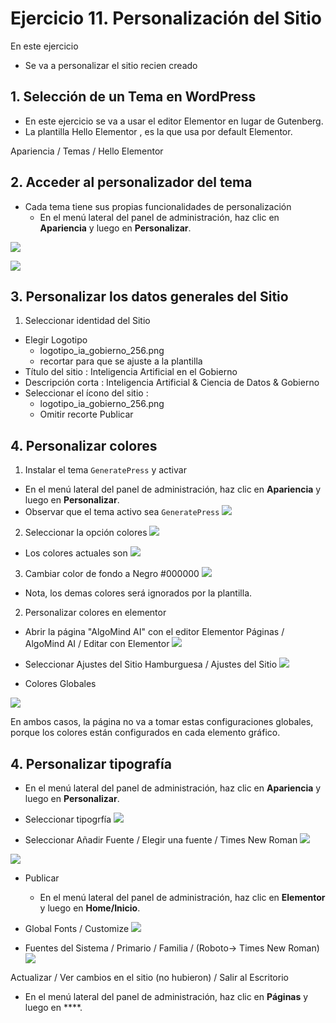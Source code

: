 # Ejercicio 11. Personalización del Sitio

En este ejercicio 
- Se va a personalizar el sitio recien creado

## 1. Selección de un Tema en WordPress
- En este ejercicio se va a usar el editor Elementor en lugar de Gutenberg. 
- La plantilla Hello Elementor , es la que usa por default Elementor.

Apariencia / Temas / Hello Elementor 
## 2.  Acceder al personalizador del tema
- Cada tema tiene sus propias funcionalidades de personalización
  - En el menú lateral del panel de administración, haz clic en **Apariencia** y luego en **Personalizar**.

![](https://i.imgur.com/6WPk0zo.png)

![](https://i.imgur.com/WuttzU8.png)

## 3. Personalizar los datos generales del Sitio
1.  Seleccionar identidad del Sitio
- Elegir Logotipo
	- logotipo_ia_gobierno_256.png
	- recortar para que se ajuste a la plantilla
-  Título del sitio : Inteligencia Artificial en el Gobierno
- Descripción corta : Inteligencia Artificial  & Ciencia de Datos & Gobierno
- Seleccionar el ícono del sitio : 
	- logotipo_ia_gobierno_256.png
	- Omitir recorte
Publicar
## 4. Personalizar colores
1. Instalar el tema `GeneratePress` y activar
  - En el menú lateral del panel de administración, haz clic en **Apariencia** y luego en **Personalizar**.
  - Observar que el tema activo sea `GeneratePress`
![](https://i.imgur.com/6RPmQ4D.png)

2. Seleccionar la opción colores
![](https://i.imgur.com/aI1hhtS.png)

- Los colores actuales son
![](https://i.imgur.com/O4MvxzE.png)

3. Cambiar color de fondo a Negro #000000
![](https://i.imgur.com/rgdie73.png)

- Nota, los demas colores será ignorados por la plantilla.

2. Personalizar colores en elementor 
- Abrir la página "AlgoMind AI" con el editor Elementor
Páginas / AlgoMind AI / Editar con Elementor
![](https://i.imgur.com/I8oWCBH.png)

- Seleccionar Ajustes del Sitio
Hamburguesa / Ajustes del Sitio
![](https://i.imgur.com/gZeCARi.png)

- Colores Globales

![](https://i.imgur.com/Tj2vnqF.png)

En ambos casos, la página no va a tomar estas configuraciones globales, porque los colores están configurados en cada elemento gráfico.


## 4. Personalizar tipografía

  - En el menú lateral del panel de administración, haz clic en **Apariencia** y luego en **Personalizar**.
- Seleccionar tipogrfía
![](https://i.imgur.com/YeNH8b0.png)

- Seleccionar Añadir Fuente / Elegir una fuente  / Times New Roman
![](https://i.imgur.com/SBNHeif.png)

![](https://i.imgur.com/x8d5HdI.png)

- Publicar
  - En el menú lateral del panel de administración, haz clic en **Elementor** y luego en **Home/Inicio**.
- Global Fonts / Customize
![](https://i.imgur.com/F42eDVV.png)

- Fuentes del Sistema / Primario / Familia / (Roboto-> Times New Roman) 
![](https://i.imgur.com/XoGABXF.png)

Actualizar / Ver cambios en el sitio (no hubieron) / Salir al Escritorio

- En el menú lateral del panel de administración, haz clic en **Páginas** y luego en ****.














<!--stackedit_data:
eyJoaXN0b3J5IjpbLTEzNDc3NDU0NzAsLTEyODAzNzc0NzgsLT
E5OTUyNzUwMjIsLTU2Nzc3NjU2MCwxNDE0NjE4MTM4LC0yMDg4
NzQ2NjEyXX0=
-->